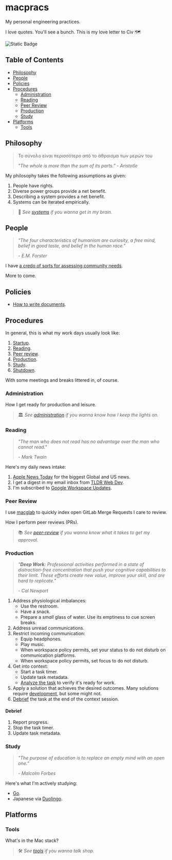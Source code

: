 macpracs
===============

My personal engineering practices.

I love quotes. You'll see a bunch. This is my love letter to Civ 🗺️

![Static Badge](https://img.shields.io/badge/version-1.1.1-66023c)

Table of Contents
---------------------------

- [Philosophy](#philosophy)
- [People](#people)
- [Policies](#policies)
- [Procedures](#procedures)
	- [Administration](#administration)
	- [Reading](#reading)
	- [Peer Review](#peer-review)
	- [Production](#production)
	- [Study](#study)
- [Platforms](#platforms)
	- [Tools](#tools)

Philosophy
----------------

> Το σύνολο είναι περισσότερο από το άθροισμα των μερών του
>
> *"The whole is more than the sum of its parts."*
> *- Aristotle*

My philosophy takes the following assumptions as given:
1. People have rights.
2. Diverse power groups provide a net benefit.
3. Describing a system provides a net benefit.
4. Systems can be iterated empirically.

> 🧠 *See [systems](systems.md) if you wanna get in my brain.*

People
----------

> *"The four characteristics of humanism are curiosity, a free mind, belief in good taste, and belief in the human race."*
> 
> *- E.M. Forster*

I have [a credo of sorts for assessing community needs](community-needs-assessment.md).

More to come.

Policies
-------------

- [How to write documents](doc-style-guide.md).

Procedures
----------------

In general, this is what my work days usually look like:
1. [Startup](administration.md#startup).
2. [Reading](#reading).
3. [Peer review](peer-review.md).
4. [Production](#production).
7. [Study](#study).
8. [Shutdown](administration.md#shutdown).

With some meetings and breaks littered in, of course.

### Administration

How I get ready for production and leisure.

> 🏛️ *See [administration](administration.md) if you wanna know how I keep the lights on.*

### Reading

> *"The man who does not read has no advantage over the man who cannot read."*
> 
> *- Mark Twain*

Here's my daily news intake:
1. [Apple News Today](https://podcasts.apple.com/us/podcast/apple-news-today/id1473872585) for the biggest Global and US news.
2. I get a digest in my email inbox from [TLDR Web Dev](https://tldr.tech/webdev).
3. I'm subscribed to [Google Workspace Updates](https://workspaceupdates.googleblog.com).

### Peer Review

I use [macglab](https://github.com/mjburtenshaw/macglab) to quickly index open GitLab Merge Requests I care to review.

How I perform peer reviews (PRs).

> 📚 *See [peer-review](peer-review.md) if you wanna know what it takes to get my approval.*

### Production

> *"**Deep Work:** Professional activities performed in a state of distraction-free concentration that push your cognitive capabilities to their limit. These efforts create new value, improve your skill,  and are hard to replicate."*
> 
> *- Cal Newport*

1. Address physiological imbalances:
	- Use the restroom.
	- Have a snack.
	- Prepare a *small* glass of water. Use its emptiness to cue screen breaks.
2. Address unread communications.
3. Restrict incoming communication:
	- Equip headphones.
	- Play music.
	- When workspace policy permits, set your status to do not disturb on communication platforms.
	- When workspace policy permits, set focus to do not disturb.
4. Get into context:
	- Start a task timer.
	- Update task metadata.
	- [Analyze the task](developer-analysis.md) to verify it's ready for work.
5. Apply a solution that achieves the desired outcomes. Many solutions require [development](development.md), but some might not.
6. [Debrief](#debrief) the task at the end of the context session.

#### Debrief

1. Report progress.
2. Stop the task timer.
3. Update task metadata.

### Study

> *"The purpose of education is to replace an empty mind with an open one."*
> 
> *- Malcolm Forbes*

Here's what I'm actively studying:
- [Go](https://go.dev).
- Japanese via [Duolingo](https://www.duolingo.com).

Platforms
---------------

### Tools

What's in the Mac stack?

> 🛠️ *See [tools](tools/README.md) if you wanna talk shop.*
